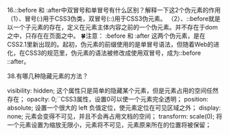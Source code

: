 16.::before 和 :after中双冒号和单冒号有什么区别？解释一下这2个伪元素的作用
（1）、冒号(:)用于CSS3伪类，双冒号(::)用于CSS3伪元素。
（2）、::before就是以一个子元素的存在，定义在元素主体内容之前的一个伪元素。并不存在于dom之中，只存在在页面之中。
🍀注意： :before 和 :after 这两个伪元素，是在CSS2.1里新出现的。起初，伪元素的前缀使用的是单冒号语法，但随着Web的进化，在CSS3的规范里，伪元素的语法被修改成使用双冒号，成为::before ::after。

38.有哪几种隐藏元素的方法？

visibility: hidden; 这个属性只是简单的隐藏某个元素，但是元素占用的空间任然存在；
opacity: 0;``CSS3属性，设置0可以使一个元素完全透明；
position: absolute; 设置一个很大的 left 负值定位，使元素定位在可见区域之外；
display: none; 元素会变得不可见，并且不会再占用文档的空间；
transform: scale(0); 将一个元素设置为缩放无限小，元素将不可见，元素原来所在的位置将被保留；

<div hidden="hidden"> HTML5属性,效果和display:none;相同，但这个属性用于记录一个元素的状态；
height: 0; 将元素高度设为 0 ，并消除边框；
filter: blur(0); CSS3属性，括号内的数值越大，图像高斯模糊的程度越大，到达一定程度可使图像消失（此处感谢小伙伴支持）；

39.li与li之间有看不见的空白间隔是什么原因引起的？有什么解决办法？
li排列受到中间空白(回车/空格)等的影响，因为空白也属于字符，会被应用样式占据空间，产生间隔。解决办法：

在ul中用font-size：0（谷歌不支持）；可以使用letter-space：-3px;
设置float：left；

41.🤭全屏滚动的原理是什么？用到了CSS的哪些属性？
全屏滚动有点类似于轮播，整体的元素一直排列下去，假设有5个需要展示的全屏页面，那么高度是500%，只是展示100%。也可以理解为超出隐藏部分，滚动时显示。
可能用到的CSS属： overflow:hidden; transform:translate(100%, 100%); display:none;
❤️拓展 ： 也可以利用全屏视觉滚动差，使用background-attachment: fixed; 来实现全屏效果。（这里是细心的小伙伴提出的另一个idea🤨）

18.html转图片
需要安装插件dom-to-image
npm install dom-to-image

import domtoimage from 'dom-to-image';
downLoadPhoto () {
const node = document.getElementById('table')//对应的html标签id
domtoimage.toPng(node)
.then((dataUrl) => {
const img = new Image()
img.src = dataUrl
// 将获取到的base64下载下来
const imgUrl = img.src
if (window.navigator.msSaveOrOpenBlob) {
const bstr = atob[imgUrl.split(','](1))
let n = bstr.length
const u8arr = new Uint8Array(n)
while (n--) {
u8arr[n] = bstr.charCodeAt(n)
}
const blob = new Blob([u8arr])
window.navigator.msSaveOrOpenBlob(blob, 'chart-download' + '.' + 'png')
} else {
// 这里就按照chrome等新版浏览器来处理
const a = document.createElement('a')
a.href = imgUrl
a.setAttribute('download', 'chart-download')
a.click()
}
})
}

19.字符串转base与base64转字符串
// 加密
function base64EncodeUnicode(str) {
return btoa(encodeURIComponent(str).replace(/%([0-9A-F]{2})/g, function(match, p1) {
return String.fromCharCode('0x' + p1);
}));
}

// 解密
function base64DecodeUnicode(str) {
return decodeURIComponent(atob(str).split('').map(function(c) {
return '%' + ('00' + c.charCodeAt(0).toString(16)).slice(-2);
}).join(''));
}

20.图片添加水印
const setWatermark = ({
url = '',
textAlign = 'center',
textBaseline = 'middle',
font = "20px Microsoft Yahei",
fillStyle = 'rgba(184, 184, 184, 0.8)',
content = '水印',
cb = null,
textX = 100,
textY = 30
} = {}) => {
const img = new Image()
img.src = url
img.crossOrigin = 'anonymous'
img.onload = function () {
const canvas = document.createElement('canvas')
// 斜式水印处理
const \_w = img.width
const_h = img.height
const clientWidth = document.body.clientWidth
const proportion =\_h /\_w

    canvas.width = _w
    canvas.height = _h
    const ctx = canvas.getContext('2d')
    ctx.drawImage(img, 0, 0, clientWidth, clientWidth * proportion)
    ctx.textAlign = textAlign
    ctx.textBaseline = textBaseline
    ctx.font = font
    ctx.fillStyle = fillStyle
    // ctx.fillText(content, _w - textX, _h - textY) // 右下角水印

    // 斜式水印
    ctx.rotate((-15 * Math.PI) / 180)
    for (let i = 0; i < 5; i++) {
      for (let j = 0; j < 7; j++) {
        ctx.fillText(content, i * (clientWidth / 5), j * (clientWidth * proportion / 5))
      }
    }
    const base64Url = canvas.toDataURL()
    cb && cb(base64Url)

}
}
// 用法
setWatermark({
url: 'xxxx',
content: '测试水印',
cb: (base64Url) => {
console.log(base64Url)
}
})

21.获取hh:mm:ss时间
const timeFormat = date => date.toTimeString().slice(0, 8)
timeFormat(new Date())

22.移动端获取软键盘高度
// ios软键盘弹起后 可以修改固定底部的元素bottom的值
visualViewport.addEventListener('resize', () => {
let keyboardHeight = document.body.clientHeight - visualViewport.height
})

一、日期处理

1. 去除字符串中的HTML
   该方法用于去除字符串中的HTML元素：
   const stripHtml = html => (new DOMParser().parseFromString(html, 'text/html')).body.textContent || '';
